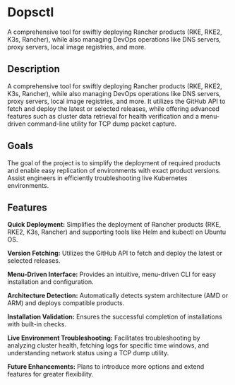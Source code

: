 # Dopsctl
A comprehensive tool for swiftly deploying Rancher products (RKE, RKE2, K3s, Rancher), while also managing DevOps operations like DNS servers, proxy servers, local image registries, and more.


## Description

A comprehensive tool for swiftly deploying Rancher products (RKE, RKE2, K3s, Rancher), while also managing DevOps operations like DNS servers, proxy servers, local image registries, and more. It utilizes the GitHub API to fetch and deploy the latest or selected releases, while offering advanced features such as cluster data retrieval for health verification and a menu-driven command-line utility for TCP dump packet capture.

## Goals

The goal of the project is to simplify the deployment of required products and enable easy replication of environments with exact product versions. Assist engineers in efficiently troubleshooting live Kubernetes environments.


## Features

**Quick Deployment:** Simplifies the deployment of Rancher products (RKE, RKE2, K3s, Rancher) and supporting tools like Helm and kubectl on Ubuntu OS.

**Version Fetching:** Utilizes the GitHub API to fetch and deploy the latest or selected releases.

**Menu-Driven Interface:** Provides an intuitive, menu-driven CLI for easy installation and configuration.

**Architecture Detection:** Automatically detects system architecture (AMD or ARM) and deploys compatible products.

**Installation Validation:** Ensures the successful completion of installations with built-in checks.

**Live Environment Troubleshooting:** Facilitates troubleshooting by analyzing cluster health, fetching logs for specific time windows, and understanding network status using a TCP dump utility.

**Future Enhancements:** Plans to introduce more options and extend features for greater flexibility.

